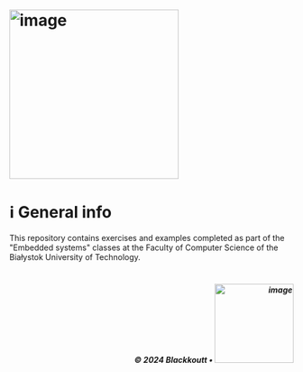 # <img width="300" alt="image" src="https://github.com/user-attachments/assets/4eae9cee-8ddb-49d8-8f0d-4fe62f48fdec" />

<h1 id="general-info">ℹ️ General info</h1>

This repository contains exercises and examples completed as part of the "Embedded systems" classes at the Faculty of Computer Science of the Białystok University of Technology.

# 
<p align="right">
  <h5 align="right">© 2024 Blackkoutt •</b> <img width="140" alt="image" src="https://github.com/user-attachments/assets/4eae9cee-8ddb-49d8-8f0d-4fe62f48fdec" />
</p>
